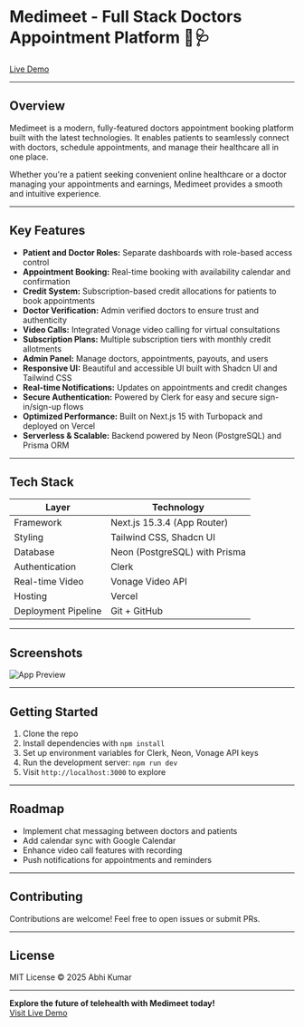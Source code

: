 # Medimeet - Full Stack Doctors Appointment Platform 🚀🩺

[Live Demo](https://medimeet-abhi.vercel.app/)

---

## Overview

Medimeet is a modern, fully-featured doctors appointment booking platform built with the latest technologies. It enables patients to seamlessly connect with doctors, schedule appointments, and manage their healthcare all in one place.

Whether you're a patient seeking convenient online healthcare or a doctor managing your appointments and earnings, Medimeet provides a smooth and intuitive experience.

---

## Key Features

- **Patient and Doctor Roles:** Separate dashboards with role-based access control  
- **Appointment Booking:** Real-time booking with availability calendar and confirmation  
- **Credit System:** Subscription-based credit allocations for patients to book appointments  
- **Doctor Verification:** Admin verified doctors to ensure trust and authenticity  
- **Video Calls:** Integrated Vonage video calling for virtual consultations  
- **Subscription Plans:** Multiple subscription tiers with monthly credit allotments  
- **Admin Panel:** Manage doctors, appointments, payouts, and users  
- **Responsive UI:** Beautiful and accessible UI built with Shadcn UI and Tailwind CSS  
- **Real-time Notifications:** Updates on appointments and credit changes  
- **Secure Authentication:** Powered by Clerk for easy and secure sign-in/sign-up flows  
- **Optimized Performance:** Built on Next.js 15 with Turbopack and deployed on Vercel  
- **Serverless & Scalable:** Backend powered by Neon (PostgreSQL) and Prisma ORM  

---

## Tech Stack

| Layer               | Technology                     |
|---------------------|--------------------------------|
| Framework           | Next.js 15.3.4 (App Router)   |
| Styling             | Tailwind CSS, Shadcn UI       |
| Database            | Neon (PostgreSQL) with Prisma |
| Authentication      | Clerk                         |
| Real-time Video     | Vonage Video API              |
| Hosting             | Vercel                       |
| Deployment Pipeline | Git + GitHub                 |

---

## Screenshots

![App Preview](./Screenshot%202025-06-22%20215433.png)




---

## Getting Started

1. Clone the repo  
2. Install dependencies with `npm install`  
3. Set up environment variables for Clerk, Neon, Vonage API keys  
4. Run the development server: `npm run dev`  
5. Visit `http://localhost:3000` to explore  

---

## Roadmap

- Implement chat messaging between doctors and patients  
- Add calendar sync with Google Calendar  
- Enhance video call features with recording  
- Push notifications for appointments and reminders  

---

## Contributing

Contributions are welcome! Feel free to open issues or submit PRs.

---

## License

MIT License © 2025 Abhi Kumar

---

**Explore the future of telehealth with Medimeet today!**  
[Visit Live Demo](https://medimeet-abhi.vercel.app/)
